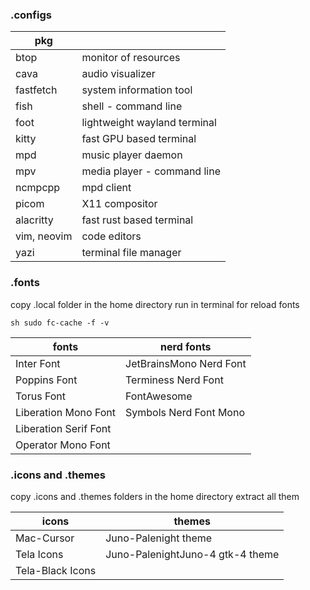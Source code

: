 ### .configs

| pkg         |                              |
| ------------- | ------------------------------ |
| btop        | monitor of resources         |
| cava        | audio visualizer             |
| fastfetch   | system information tool      |
| fish        | shell - command line         |
| foot        | lightweight wayland terminal |
| kitty       | fast GPU based terminal      |
| mpd         | music player daemon          |
| mpv         | media player - command line  |
| ncmpcpp     | mpd client                   |
| picom       | X11 compositor               |
| alacritty   | fast rust based terminal     |
| vim, neovim | code editors                 |
| yazi        | terminal file manager        |

### .fonts

copy .local folder in the home directory
run in terminal for reload fonts

`sh
sudo fc-cache -f -v
`

| fonts                 | nerd fonts              |
| ----------------------- | ------------------------- |
| Inter Font            | JetBrainsMono Nerd Font |
| Poppins Font          | Terminess Nerd Font     |
| Torus Font            | FontAwesome             |
| Liberation Mono Font  | Symbols Nerd Font Mono  |
| Liberation Serif Font |                         |
| Operator Mono Font    |                         |


### .icons and .themes

copy .icons and .themes folders in the home directory
extract all them

| icons                | themes                            |
| ---------------------- | ----------------------------------- |
| Mac-Cursor           | Juno-Palenight theme              |
| Tela Icons           | Juno-PalenightJuno-4 gtk-4 theme |
| Tela-Black Icons     |                                   |
